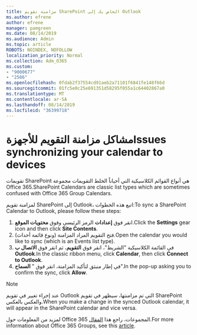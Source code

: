 ```yaml
---
title: مزامنة تقويم SharePoint الخاص بك إلى Outlook
ms.author: efrene
author: efrene
manager: pamgreen
ms.date: 08/14/2019
ms.audience: Admin
ms.topic: article
ROBOTS: NOINDEX, NOFOLLOW
localization_priority: Normal
ms.collection: Adm_O365
ms.custom:
- "9000677"
- "2586"
ms.openlocfilehash: 0fdab2f37554cd91aeb2a71101f6841fe148f66d
ms.sourcegitcommit: 01fc5e0c25e691351d58295f055a1c64402867a0
ms.translationtype: MT
ms.contentlocale: ar-SA
ms.lasthandoff: 08/14/2019
ms.locfileid: "36399718"
---
```

# <a name="issues-synchronizing-your-calendar-to-devices"></a><span data-ttu-id="5fa98-102">مشاكل مزامنة التقويم للأجهزة</span><span class="sxs-lookup"><span data-stu-id="5fa98-102">Issues synchronizing your calendar to devices</span></span>

<span data-ttu-id="5fa98-103">تقويمات SharePoint هي أنواع القوائم الكلاسيكية التي أحياناً الخلط التقويمات مجموعة Office 365.</span><span class="sxs-lookup"><span data-stu-id="5fa98-103">SharePoint Calendars are classic list types which are sometimes confused with Office 365 Group Calendars.</span></span>

<span data-ttu-id="5fa98-104">لمزامنة تقويم SharePoint إلى Outlook، اتبع هذه الخطوات:</span><span class="sxs-lookup"><span data-stu-id="5fa98-104">To sync a SharePoint Calendar to Outlook, please follow these steps:</span></span>

1. <span data-ttu-id="5fa98-105">انقر فوق **إعدادات** الرمز الرئيسي وفوق **محتويات الموقع**.</span><span class="sxs-lookup"><span data-stu-id="5fa98-105">Click the **Settings** gear icon and then click **Site Contents**.</span></span>
2. <span data-ttu-id="5fa98-106">فتح التقويم المراد المزامنة (ونوع قائمة أحداث).</span><span class="sxs-lookup"><span data-stu-id="5fa98-106">Open the calendar you would like to sync (which is an Events list type).</span></span>
3. <span data-ttu-id="5fa98-107">في القائمة الكلاسيكية "الشريط"، انقر فوق **التقويم**، ثم انقر فوق **الاتصال ب Outlook**.</span><span class="sxs-lookup"><span data-stu-id="5fa98-107">In the classic ribbon menu, click **Calendar**, then click **Connect to Outlook**.</span></span>
4. <span data-ttu-id="5fa98-108">في إطار منبثق لتأكيد المزامنة، انقر فوق " **السماح**".</span><span class="sxs-lookup"><span data-stu-id="5fa98-108">In the pop-up asking you to confirm the sync, click **Allow**.</span></span>

>[!Note]
> <span data-ttu-id="5fa98-109">عند إجراء تغيير في تقويم Outlook التي تم مزامنتها، سيظهر في تقويم SharePoint والعكس بالعكس.</span><span class="sxs-lookup"><span data-stu-id="5fa98-109">When you make a change in the synced Outlook calendar, it will appear in the SharePoint calendar and vice versa.</span></span>

<span data-ttu-id="5fa98-110">لمزيد من المعلومات حول Office 365 المجموعات، راجع هذا [المقال](https://support.office.com/en-us/article/Learn-about-Office-365-groups-b565caa1-5c40-40ef-9915-60fdb2d97fa2).</span><span class="sxs-lookup"><span data-stu-id="5fa98-110">For more information about Office 365 Groups, see this [article](https://support.office.com/en-us/article/Learn-about-Office-365-groups-b565caa1-5c40-40ef-9915-60fdb2d97fa2).</span></span>
